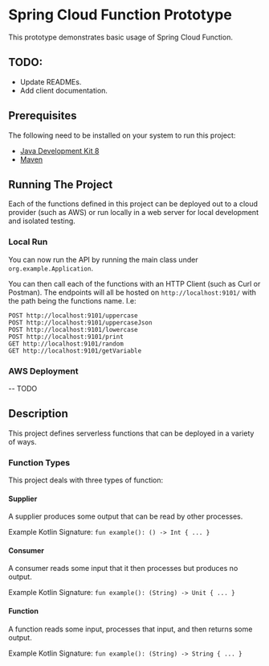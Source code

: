 # Spring Cloud Function Prototype
This prototype demonstrates basic usage of Spring Cloud Function.

## TODO:
- Update READMEs. 
- Add client documentation.

## Prerequisites
The following need to be installed on your system to run this project:

- [Java Development Kit 8](https://www.oracle.com/technetwork/java/javase/downloads/index.html)
- [Maven](https://maven.apache.org/download.cgi)

## Running The Project
Each of the functions defined in this project can be deployed out to a cloud provider (such as AWS) or run locally in a
web server for local development and isolated testing.

### Local Run
You can now run the API by running the main class under `org.example.Application`.

You can then call each of the functions with an HTTP Client (such as Curl or Postman). The endpoints will all be hosted
on `http://localhost:9101/` with the path being the functions name. I.e:
```
POST http://localhost:9101/uppercase
POST http://localhost:9101/uppercaseJson
POST http://localhost:9101/lowercase
POST http://localhost:9101/print
GET http://localhost:9101/random
GET http://localhost:9101/getVariable
```

### AWS Deployment
-- TODO

## Description
This project defines serverless functions that can be deployed in a variety of ways.

### Function Types
This project deals with three types of function:

#### Supplier
A supplier produces some output that can be read by other processes.

Example Kotlin Signature: `fun example(): () -> Int { ... }`

#### Consumer
A consumer reads some input that it then processes but produces no output.

Example Kotlin Signature: `fun example(): (String) -> Unit { ... }`

#### Function
A function reads some input, processes that input, and then returns some output. 

Example Kotlin Signature: `fun example(): (String) -> String { ... }`
